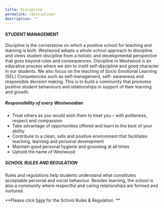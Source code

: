 ```yaml
---
title: Discipline
permalink: /discipline/
description: ""
---
```

#### STUDENT MANAGEMENT

Discipline is the cornerstone on which a positive school for teaching and learning is built.  Westwood adopts a whole school approach to discipline and views student discipline from a holistic and developmental perspective that goes beyond rules and consequences. Discipline in Westwood is an educative process where we aim to instill self-discipline and good character in our students. We also focus on the teaching of Socio Emotional Learning (SEL) Competencies such as self-management, self- awareness and responsible decision making.  This is to build a community that promotes positive student behaviours and relationships in support of their learning and growth.

##### Responsibility of every Westwoodian
* Treat others as you would wish them to treat you – with politeness, respect and compassion
* Take advantage of opportunities offered and learn to the best of your ability
* Contribute to a clean, safe and positive environment that facilitates teaching, learning and personal development
* Maintain good personal hygiene and grooming at all times
* Uphold the name of Westwood

##### SCHOOL RULES AND REGULATION

Rules and regulations help students understand what constitutes acceptable personal and social behaviour. Besides learning, the school is also a community where respectful and caring relationships are formed and nurtured. 

**Please click [here](/files/school%20rules%20and%20regulation%202023.pdf) for the School Rules & Regulation. **